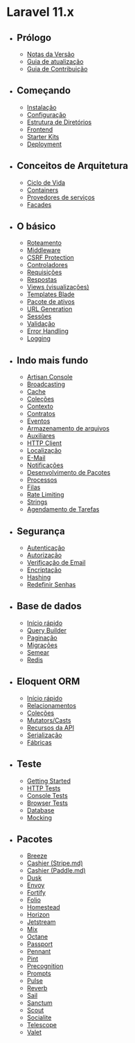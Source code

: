 # Laravel 11.x

- ## Prólogo
    - [Notas da Versão](/docs/releases.md)
    - [Guia de atualização](/docs/upgrade.md)
    - [Guia de Contribuição](/docs/contributions.md)
- ## Começando
    - [Instalação](/docs/installation.md)
    - [Configuração](/docs/configuration.md)
    - [Estrutura de Diretórios](/docs/structure.md)
    - [Frontend](/docs/frontend.md)
    - [Starter Kits](/docs/starter-kits.md)
    - [Deployment](/docs/deployment.md)
- ## Conceitos de Arquitetura
    - [Ciclo de Vida](/docs/lifecycle.md)
    - [Containers](/docs/container.md)
    - [Provedores de serviços](/docs/providers.md)
    - [Facades](/docs/facades.md)
- ## O básico
    - [Roteamento](/docs/routing.md)
    - [Middleware](/docs/middleware.md)
    - [CSRF Protection](/docs/csrf.md)
    - [Controladores](/docs/controllers.md)
    - [Requisições](/docs/requests.md)
    - [Respostas](/docs/responses.md)
    - [Views (visualizações)](/docs/views.md)
    - [Templates Blade](/docs/blade.md)
    - [Pacote de ativos](/docs/vite.md)
    - [URL Generation](/docs/urls.md)
    - [Sessões](/docs/session.md)
    - [Validação](/docs/validation.md)
    - [Error Handling](/docs/errors.md)
    - [Logging](/docs/logging.md)
- ## Indo mais fundo
    - [Artisan Console](/docs/artisan.md)
    - [Broadcasting](/docs/broadcasting.md)
    - [Cache](/docs/cache.md)
    - [Coleções](/docs/collections.md)
    - [Contexto](/docs/context.md)
    - [Contratos](/docs/contracts.md)
    - [Eventos](/docs/events.md)
    - [Armazenamento de arquivos](/docs/filesystem.md)
    - [Auxiliares](/docs/helpers.md)
    - [HTTP Client](/docs/http-client.md)
    - [Localização](/docs/localization.md)
    - [E-Mail](/docs/mail.md)
    - [Notificações](/docs/notifications.md)
    - [Desenvolvimento de Pacotes](/docs/packages.md)
    - [Processos](/docs/processes.md)
    - [Filas](/docs/queues.md)
    - [Rate Limiting](/docs/rate-limiting.md)
    - [Strings](/docs/strings.md)
    - [Agendamento de Tarefas](/docs/scheduling.md)
- ## Segurança
    - [Autenticação](/docs/authentication.md)
    - [Autorização](/docs/authorization.md)
    - [Verificação de Email](/docs/verification.md)
    - [Encriptação](/docs/encryption.md)
    - [Hashing](/docs/hashing.md)
    - [Redefinir Senhas](/docs/passwords.md)
- ## Base de dados
    - [Início rápido](/docs/database.md)
    - [Query Builder](/docs/queries.md)
    - [Paginação](/docs/pagination.md)
    - [Migrações](/docs/migrations.md)
    - [Semear](/docs/seeding.md)
    - [Redis](/docs/redis.md)
- ## Eloquent ORM
    - [Início rápido](/docs/eloquent.md)
    - [Relacionamentos](/docs/eloquent-relationships.md)
    - [Coleções](/docs/eloquent-collections.md)
    - [Mutators/Casts](/docs/eloquent-mutators.md)
    - [Recursos da API](/docs/eloquent-resources.md)
    - [Serialização](/docs/eloquent-serialization.md)
    - [Fábricas](/docs/eloquent-factories.md)
- ## Teste
    - [Getting Started](/docs/testing.md)
    - [HTTP Tests](/docs/http-tests.md)
    - [Console Tests](/docs/console-tests.md)
    - [Browser Tests](/docs/dusk.md)
    - [Database](/docs/database-testing.md)
    - [Mocking](/docs/mocking.md)
- ## Pacotes
    - [Breeze](/docs/starter-kits#laravel-breeze.md)
    - [Cashier (Stripe.md)](/docs/billing.md)
    - [Cashier (Paddle.md)](/docs/cashier-paddle.md)
    - [Dusk](/docs/dusk.md)
    - [Envoy](/docs/envoy.md)
    - [Fortify](/docs/fortify.md)
    - [Folio](/docs/folio.md)
    - [Homestead](/docs/homestead.md)
    - [Horizon](/docs/horizon.md)
    - [Jetstream](https://jetstream.laravel.com.md)
    - [Mix](/docs/mix.md)
    - [Octane](/docs/octane.md)
    - [Passport](/docs/passport.md)
    - [Pennant](/docs/pennant.md)
    - [Pint](/docs/pint.md)
    - [Precognition](/docs/precognition.md)
    - [Prompts](/docs/prompts.md)
    - [Pulse](/docs/pulse.md)
    - [Reverb](/docs/reverb.md)
    - [Sail](/docs/sail.md)
    - [Sanctum](/docs/sanctum.md)
    - [Scout](/docs/scout.md)
    - [Socialite](/docs/socialite.md)
    - [Telescope](/docs/telescope.md)
    - [Valet](/docs/valet.md)
